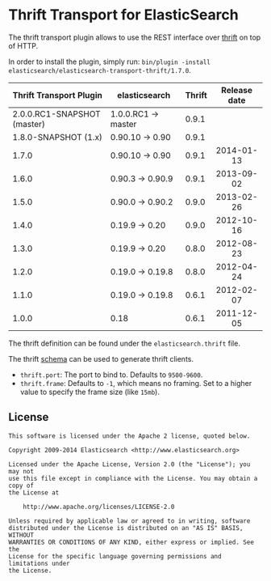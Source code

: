 Thrift Transport for ElasticSearch
==================================

The thrift transport plugin allows to use the REST interface over [thrift](http://thrift.apache.org/) on top of HTTP.

In order to install the plugin, simply run: `bin/plugin -install elasticsearch/elasticsearch-transport-thrift/1.7.0`.

|   Thrift Transport Plugin   | elasticsearch         | Thrift | Release date |
|-----------------------------|-----------------------|--------|:------------:|
| 2.0.0.RC1-SNAPSHOT (master) | 1.0.0.RC1 -> master   | 0.9.1  |              |
| 1.8.0-SNAPSHOT (1.x)        | 0.90.10 -> 0.90       | 0.9.1  |              |
| 1.7.0                       | 0.90.10 -> 0.90       | 0.9.1  |  2014-01-13  |
| 1.6.0                       | 0.90.3 -> 0.90.9      | 0.9.1  |  2013-09-02  |
| 1.5.0                       | 0.90.0 -> 0.90.2      | 0.9.0  |  2013-02-26  |
| 1.4.0                       | 0.19.9 -> 0.20        | 0.9.0  |  2012-10-16  |
| 1.3.0                       | 0.19.9 -> 0.20        | 0.8.0  |  2012-08-23  |
| 1.2.0                       | 0.19.0 -> 0.19.8      | 0.8.0  |  2012-04-24  |
| 1.1.0                       | 0.19.0 -> 0.19.8      | 0.6.1  |  2012-02-07  |
| 1.0.0                       | 0.18                  | 0.6.1  |  2011-12-05  |

The thrift definition can be found under the `elasticsearch.thrift` file.

The thrift [schema](https://github.com/elasticsearch/elasticsearch-transport-thrift/blob/master/elasticsearch.thrift) can be used to generate thrift clients.

* `thrift.port`: The port to bind to. Defaults to `9500-9600`.
* `thrift.frame`: Defaults to `-1`, which means no framing. Set to a higher value to specify the frame size (like `15mb`).

License
-------

    This software is licensed under the Apache 2 license, quoted below.

    Copyright 2009-2014 Elasticsearch <http://www.elasticsearch.org>

    Licensed under the Apache License, Version 2.0 (the "License"); you may not
    use this file except in compliance with the License. You may obtain a copy of
    the License at

        http://www.apache.org/licenses/LICENSE-2.0

    Unless required by applicable law or agreed to in writing, software
    distributed under the License is distributed on an "AS IS" BASIS, WITHOUT
    WARRANTIES OR CONDITIONS OF ANY KIND, either express or implied. See the
    License for the specific language governing permissions and limitations under
    the License.
